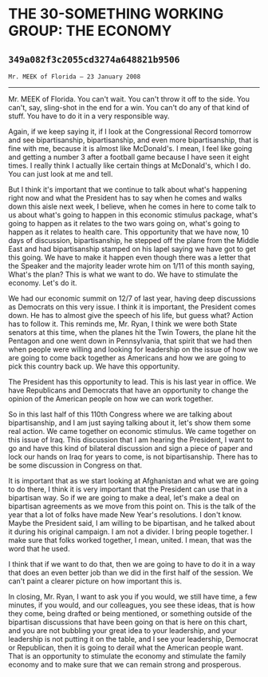 # THE 30-SOMETHING WORKING GROUP: THE ECONOMY
## `349a082f3c2055cd3274a648821b9506`
`Mr. MEEK of Florida — 23 January 2008`

---


Mr. MEEK of Florida. You can't wait. You can't throw it off to the 
side. You can't, say, sling-shot in the end for a win. You can't do any 
of that kind of stuff. You have to do it in a very responsible way.

Again, if we keep saying it, if I look at the Congressional Record 
tomorrow and see bipartisanship, bipartisanship, and even more 
bipartisanship, that is fine with me, because it is almost like 
McDonald's. I mean, I feel like going and getting a number 3 after a 
football game because I have seen it eight times. I really think I 
actually like certain things at McDonald's, which I do. You can just 
look at me and tell.

But I think it's important that we continue to talk about what's 
happening right now and what the President has to say when he comes and 
walks down this aisle next week, I believe, when he comes in here to 
come talk to us about what's going to happen in this economic stimulus 
package, what's going to happen as it relates to the two wars going on, 
what's going to happen as it relates to health care. This opportunity 
that we have now, 10 days of discussion, bipartisanship, he stepped off 
the plane from the Middle East and had bipartisanship stamped on his 
lapel saying we have got to get this going. We have to make it happen 
even though there was a letter that the Speaker and the majority leader 
wrote him on 1/11 of this month saying, What's the plan? This is what 
we want to do. We have to stimulate the economy. Let's do it.

We had our economic summit on 12/7 of last year, having deep 
discussions as Democrats on this very issue. I think it is important, 
the President comes down. He has to almost give the speech of his life, 
but guess what? Action has to follow it. This reminds me, Mr. Ryan, I 
think we were both State senators at this time, when the planes hit the 
Twin Towers, the plane hit the Pentagon and one went down in 
Pennsylvania, that spirit that we had then when people were willing and 
looking for leadership on the issue of how we are going to come back 
together as Americans and how we are going to pick this country back 
up. We have this opportunity.

The President has this opportunity to lead. This is his last year in 
office. We have Republicans and Democrats that have an opportunity to 
change the opinion of the American people on how we can work together.

So in this last half of this 110th Congress where we are talking 
about bipartisanship, and I am just saying talking about it, let's show 
them some real action. We came together on economic stimulus. We came 
together on this issue of Iraq. This discussion that I am hearing the 
President, I want to go and have this kind of bilateral discussion and 
sign a piece of paper and lock our hands on Iraq for years to come, is 
not bipartisanship. There has to be some discussion in Congress on 
that.

It is important that as we start looking at Afghanistan and what we 
are going to do there, I think it is very important that the President 
can use that in a bipartisan way. So if we are going to make a deal, 
let's make a deal on bipartisan agreements as we move from this point 
on. This is the talk of the year that a lot of folks have made New 
Year's resolutions. I don't know. Maybe the President said, I am 
willing to be bipartisan, and he talked about it during his original 
campaign. I am not a divider. I bring people together. I make sure that 
folks worked together, I mean, united. I mean, that was the word that 
he used.

I think that if we want to do that, then we are going to have to do 
it in a way that does an even better job than we did in the first half 
of the session. We can't paint a clearer picture on how important this 
is.

In closing, Mr. Ryan, I want to ask you if you would, we still have 
time, a few minutes, if you would, and our colleagues, you see these 
ideas, that is how they come, being drafted or being mentioned, or 
something outside of the bipartisan discussions that have been going on 
that is here on this chart, and you are not bubbling your great idea to 
your leadership, and your leadership is not putting it on the table, 
and I see your leadership, Democrat or Republican, then it is going to 
derail what the American people want. That is an opportunity to 
stimulate the economy and stimulate the family economy and to make sure 
that we can remain strong and prosperous.
